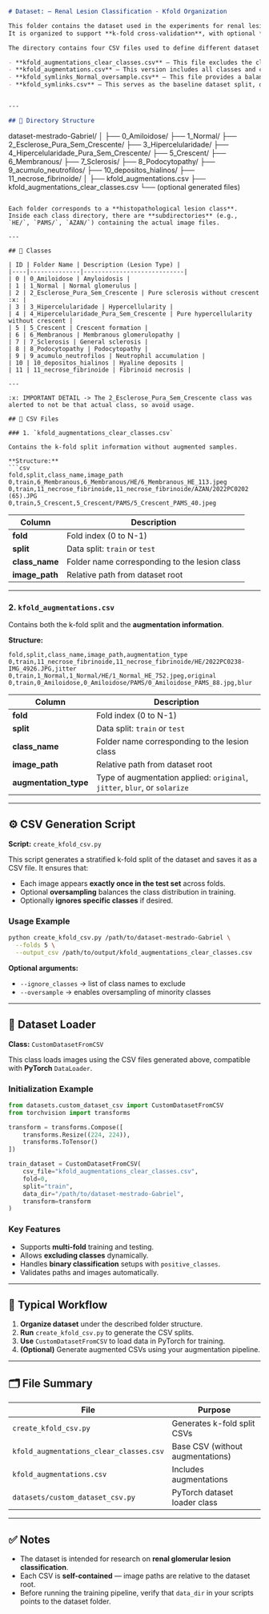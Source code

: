 ```markdown
# Dataset: – Renal Lesion Classification - Kfold Organization

This folder contains the dataset used in the experiments for renal lesion classification using self-supervised and supervised learning methods for the LACaD Lab.  
It is organized to support **k-fold cross-validation**, with optional **data augmentation** and **class exclusion**.

The directory contains four CSV files used to define different dataset configurations for the experiments:

- **kfold_augmentations_clear_classes.csv** — This file excludes the classes `2_Esclerose_Pura_Sem_Crescente` and `4_Hipercelularidade_Pura_Sem_Crescente` from the dataset.  
- **kfold_augmentations.csv** — This version includes all classes and contains duplicated indexes for images with augmentation flags, indicating the type of data augmentation applied in each experiment.  
- **kfold_symlinks_Normal_oversample.csv** — This file provides a balanced version of the dataset by duplicating samples from underrepresented classes, without applying augmentation transformations.  
- **kfold_symlinks.csv** — This serves as the baseline dataset split, defining the distribution of samples across the 5 folds used during cross-validation.


---

## 📁 Directory Structure

```

dataset-mestrado-Gabriel/
│
├── 0_Amiloidose/
├── 1_Normal/
├── 2_Esclerose_Pura_Sem_Crescente/
├── 3_Hipercelularidade/
├── 4_Hipercelularidade_Pura_Sem_Crescente/
├── 5_Crescent/
├── 6_Membranous/
├── 7_Sclerosis/
├── 8_Podocytopathy/
├── 9_acumulo_neutrofilos/
├── 10_depositos_hialinos/
├── 11_necrose_fibrinoide/
│
├── kfold_augmentations.csv
├── kfold_augmentations_clear_classes.csv
└── (optional generated files)

````

Each folder corresponds to a **histopathological lesion class**.  
Inside each class directory, there are **subdirectories** (e.g., `HE/`, `PAMS/`, `AZAN/`) containing the actual image files.

---

## 🧬 Classes

| ID | Folder Name | Description (Lesion Type) |
|----|--------------|----------------------------|
| 0 | 0_Amiloidose | Amyloidosis |
| 1 | 1_Normal | Normal glomerulus |
| 2 | 2_Esclerose_Pura_Sem_Crescente | Pure sclerosis without crescent :x: |
| 3 | 3_Hipercelularidade | Hypercellularity |
| 4 | 4_Hipercelularidade_Pura_Sem_Crescente | Pure hypercellularity without crescent |
| 5 | 5_Crescent | Crescent formation |
| 6 | 6_Membranous | Membranous glomerulopathy |
| 7 | 7_Sclerosis | General sclerosis |
| 8 | 8_Podocytopathy | Podocytopathy |
| 9 | 9_acumulo_neutrofilos | Neutrophil accumulation |
| 10 | 10_depositos_hialinos | Hyaline deposits |
| 11 | 11_necrose_fibrinoide | Fibrinoid necrosis |

---

:x: IMPORTANT DETAIL -> The 2_Esclerose_Pura_Sem_Crescente class was alerted to not be that actual class, so avoid usage.

## 📄 CSV Files

### 1. `kfold_augmentations_clear_classes.csv`

Contains the k-fold split information without augmented samples.

**Structure:**
```csv
fold,split,class_name,image_path
0,train,6_Membranous,6_Membranous/HE/6_Membranous_HE_113.jpeg
0,train,11_necrose_fibrinoide,11_necrose_fibrinoide/AZAN/2022PC0202 (65).JPG
0,train,5_Crescent,5_Crescent/PAMS/5_Crescent_PAMS_40.jpeg
````

| Column         | Description                                   |
| -------------- | --------------------------------------------- |
| **fold**       | Fold index (0 to N-1)                         |
| **split**      | Data split: `train` or `test`                 |
| **class_name** | Folder name corresponding to the lesion class |
| **image_path** | Relative path from dataset root               |

---

### 2. `kfold_augmentations.csv`

Contains both the k-fold split and the **augmentation information**.

**Structure:**

```csv
fold,split,class_name,image_path,augmentation_type
0,train,11_necrose_fibrinoide,11_necrose_fibrinoide/HE/2022PC0238-IMG_4926.JPG,jitter
0,train,1_Normal,1_Normal/HE/1_Normal_HE_752.jpeg,original
0,train,0_Amiloidose,0_Amiloidose/PAMS/0_Amiloidose_PAMS_88.jpg,blur
```

| Column                | Description                                                               |
| --------------------- | ------------------------------------------------------------------------- |
| **fold**              | Fold index (0 to N-1)                                                     |
| **split**             | Data split: `train` or `test`                                             |
| **class_name**        | Folder name corresponding to the lesion class                             |
| **image_path**        | Relative path from dataset root                                           |
| **augmentation_type** | Type of augmentation applied: `original`, `jitter`, `blur`, or `solarize` |

---

## ⚙️ CSV Generation Script

**Script:** `create_kfold_csv.py`

This script generates a stratified k-fold split of the dataset and saves it as a CSV file.
It ensures that:

* Each image appears **exactly once in the test set** across folds.
* Optional **oversampling** balances the class distribution in training.
* Optionally **ignores specific classes** if desired.

### **Usage Example**

```bash
python create_kfold_csv.py /path/to/dataset-mestrado-Gabriel \
  --folds 5 \
  --output_csv /path/to/output/kfold_augmentations_clear_classes.csv
```

**Optional arguments:**

* `--ignore_classes` → list of class names to exclude
* `--oversample` → enables oversampling of minority classes

---

## 🧠 Dataset Loader

**Class:** `CustomDatasetFromCSV`

This class loads images using the CSV files generated above, compatible with **PyTorch** `DataLoader`.

### **Initialization Example**

```python
from datasets.custom_dataset_csv import CustomDatasetFromCSV
from torchvision import transforms

transform = transforms.Compose([
    transforms.Resize((224, 224)),
    transforms.ToTensor()
])

train_dataset = CustomDatasetFromCSV(
    csv_file="kfold_augmentations_clear_classes.csv",
    fold=0,
    split="train",
    data_dir="/path/to/dataset-mestrado-Gabriel",
    transform=transform
)
```

### **Key Features**

* Supports **multi-fold** training and testing.
* Allows **excluding classes** dynamically.
* Handles **binary classification** setups with `positive_classes`.
* Validates paths and images automatically.

---

## 🧩 Typical Workflow

1. **Organize dataset** under the described folder structure.
2. **Run** `create_kfold_csv.py` to generate the CSV splits.
3. **Use** `CustomDatasetFromCSV` to load data in PyTorch for training.
4. **(Optional)** Generate augmented CSVs using your augmentation pipeline.

---

## 🗂️ File Summary

| File                                    | Purpose                          |
| --------------------------------------- | -------------------------------- |
| `create_kfold_csv.py`                   | Generates k-fold split CSVs      |
| `kfold_augmentations_clear_classes.csv` | Base CSV (without augmentations) |
| `kfold_augmentations.csv`               | Includes augmentations           |
| `datasets/custom_dataset_csv.py`        | PyTorch dataset loader class     |

---

## ✅ Notes

* The dataset is intended for research on **renal glomerular lesion classification**.
* Each CSV is **self-contained** — image paths are relative to the dataset root.
* Before running the training pipeline, verify that `data_dir` in your scripts points to the dataset folder.

```


